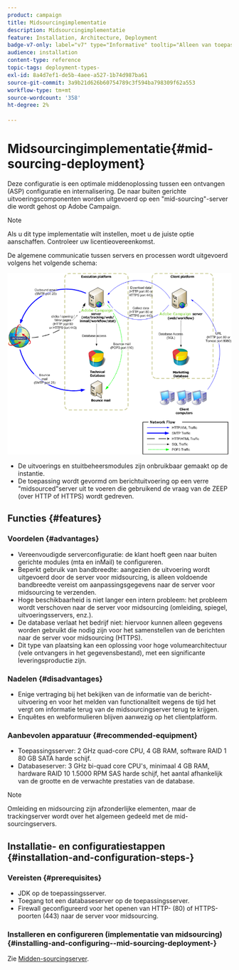 ```yaml
---
product: campaign
title: Midsourcingimplementatie
description: Midsourcingimplementatie
feature: Installation, Architecture, Deployment
badge-v7-only: label="v7" type="Informative" tooltip="Alleen van toepassing op Campaign Classic v7"
audience: installation
content-type: reference
topic-tags: deployment-types-
exl-id: 8a4d7ef1-de5b-4aee-a527-1b74d987ba61
source-git-commit: 3a9b21d626b60754789c3f594ba798309f62a553
workflow-type: tm+mt
source-wordcount: '358'
ht-degree: 2%

---
```


# Midsourcingimplementatie{#mid-sourcing-deployment}



Deze configuratie is een optimale middenoplossing tussen een ontvangen (ASP) configuratie en internalisering. De naar buiten gerichte uitvoeringscomponenten worden uitgevoerd op een &quot;mid-sourcing&quot;-server die wordt gehost op Adobe Campaign.

>[!NOTE]
>
>Als u dit type implementatie wilt instellen, moet u de juiste optie aanschaffen. Controleer uw licentieovereenkomst.

De algemene communicatie tussen servers en processen wordt uitgevoerd volgens het volgende schema:

![](assets/s_ncs_install_midsourcing.png)

* De uitvoerings en stuitbeheersmodules zijn onbruikbaar gemaakt op de instantie.
* De toepassing wordt gevormd om berichtuitvoering op een verre &quot;midsourced&quot;server uit te voeren die gebruikend de vraag van de ZEEP (over HTTP of HTTPS) wordt gedreven.

## Functies {#features}

### Voordelen {#advantages}

* Vereenvoudigde serverconfiguratie: de klant hoeft geen naar buiten gerichte modules (mta en inMail) te configureren.
* Beperkt gebruik van bandbreedte: aangezien de uitvoering wordt uitgevoerd door de server voor midsourcing, is alleen voldoende bandbreedte vereist om aanpassingsgegevens naar de server voor midsourcing te verzenden.
* Hoge beschikbaarheid is niet langer een intern probleem: het probleem wordt verschoven naar de server voor midsourcing (omleiding, spiegel, uitvoeringsservers, enz.).
* De database verlaat het bedrijf niet: hiervoor kunnen alleen gegevens worden gebruikt die nodig zijn voor het samenstellen van de berichten naar de server voor midsourcing (HTTPS).
* Dit type van plaatsing kan een oplossing voor hoge volumearchitectuur (vele ontvangers in het gegevensbestand), met een significante leveringsproductie zijn.

### Nadelen {#disadvantages}

* Enige vertraging bij het bekijken van de informatie van de bericht-uitvoering en voor het melden van functionaliteit wegens de tijd het vergt om informatie terug van de midsourcingserver terug te krijgen.
* Enquêtes en webformulieren blijven aanwezig op het clientplatform.

### Aanbevolen apparatuur {#recommended-equipment}

* Toepassingsserver: 2 GHz quad-core CPU, 4 GB RAM, software RAID 1 80 GB SATA harde schijf.
* Databaseserver: 3 GHz bi-quad core CPU&#39;s, minimaal 4 GB RAM, hardware RAID 10 1.5000 RPM SAS harde schijf, het aantal afhankelijk van de grootte en de verwachte prestaties van de database.

>[!NOTE]
>
>Omleiding en midsourcing zijn afzonderlijke elementen, maar de trackingserver wordt over het algemeen gedeeld met de mid-sourcingservers.

## Installatie- en configuratiestappen {#installation-and-configuration-steps-}

### Vereisten {#prerequisites}

* JDK op de toepassingsserver.
* Toegang tot een databaseserver op de toepassingsserver.
* Firewall geconfigureerd voor het openen van HTTP- (80) of HTTPS-poorten (443) naar de server voor midsourcing.

### Installeren en configureren (implementatie van midsourcing) {#installing-and-configuring--mid-sourcing-deployment-}

Zie [Midden-sourcingserver](../../installation/using/mid-sourcing-server.md).
